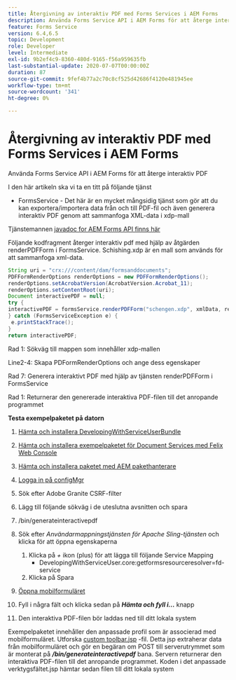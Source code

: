 ```yaml
---
title: Återgivning av interaktiv PDF med Forms Services i AEM Forms
description: Använda Forms Service API i AEM Forms för att återge interaktiv PDF
feature: Forms Service
version: 6.4,6.5
topic: Development
role: Developer
level: Intermediate
exl-id: 9b2ef4c9-8360-480d-9165-f56a959635fb
last-substantial-update: 2020-07-07T00:00:00Z
duration: 87
source-git-commit: 9fef4b77a2c70c8cf525d42686f4120e481945ee
workflow-type: tm+mt
source-wordcount: '341'
ht-degree: 0%

---
```


# Återgivning av interaktiv PDF med Forms Services i AEM Forms

Använda Forms Service API i AEM Forms för att återge interaktiv PDF

I den här artikeln ska vi ta en titt på följande tjänst

* FormsService - Det här är en mycket mångsidig tjänst som gör att du kan exportera/importera data från och till PDF-fil och även generera interaktiv PDF genom att sammanfoga XML-data i xdp-mall

Tjänstemannen [javadoc for AEM Forms API finns här](https://helpx.adobe.com/aem-forms/6/javadocs/com/adobe/fd/output/api/package-summary.html)

Följande kodfragment återger interaktiv pdf med hjälp av åtgärden renderPDFForm i FormsService. Schishing.xdp är en mall som används för att sammanfoga xml-data.

```java
String uri = "crx:///content/dam/formsanddocuments";
PDFFormRenderOptions renderOptions = new PDFFormRenderOptions();
renderOptions.setAcrobatVersion(AcrobatVersion.Acrobat_11);
renderOptions.setContentRoot(uri);
Document interactivePDF = null;
try {
interactivePDF = formsService.renderPDFForm("schengen.xdp", xmlData, renderOptions);
} catch (FormsServiceException e) {
 e.printStackTrace();
}
return interactivePDF;
```

Rad 1: Sökväg till mappen som innehåller xdp-mallen

Line2-4: Skapa PDFormRenderOptions och ange dess egenskaper

Rad 7: Generera interaktivt PDF med hjälp av tjänsten renderPDFForm i FormsService

Rad 1: Returnerar den genererade interaktiva PDF-filen till det anropande programmet

**Testa exempelpaketet på datorn**
1. [Hämta och installera DevelopingWithServiceUserBundle](/help/forms/assets/common-osgi-bundles/DevelopingWithServiceUser.jar)
1. [Hämta och installera exempelpaketet för Document Services med Felix Web Console](/help/forms/assets/common-osgi-bundles/AEMFormsDocumentServices.core-1.0-SNAPSHOT.jar)
1. [Hämta och installera paketet med AEM pakethanterare](assets/downloadinteractivepdffrommobileform.zip)

1. [Logga in på configMgr](http://localhost:4502/system/console/configMgr)
1. Sök efter Adobe Granite CSRF-filter
1. Lägg till följande sökväg i de uteslutna avsnitten och spara
1. /bin/generateinteractivepdf
1. Sök efter _Användarmappningstjänsten för Apache Sling-tjänsten_ och klicka för att öppna egenskaperna
   1. Klicka på *+* ikon (plus) för att lägga till följande Service Mapping
      * DevelopingWithServiceUser.core:getformsresourceresolver=fd-service
   1. Klicka på Spara
1. [Öppna mobilformuläret](http://localhost:4502/content/dam/formsanddocuments/schengen.xdp/jcr:content)
1. Fyll i några fält och klicka sedan på ***Hämta och fyll i...*** knapp
1. Den interaktiva PDF-filen bör laddas ned till ditt lokala system


Exempelpaketet innehåller den anpassade profil som är associerad med mobilformuläret. Utforska [custom toolbar.jsp](http://localhost:4502/apps/AEMFormsDemoListings/customprofiles/addImageToMobileForm/demo/customtoolbar.jsp) -fil. Detta jsp extraherar data från mobilformuläret och gör en begäran om POST till serverutrymmet som är monterat på ***/bin/generateinteractivepdf*** bana. Servern returnerar den interaktiva PDF-filen till det anropande programmet. Koden i det anpassade verktygsfältet.jsp hämtar sedan filen till ditt lokala system
